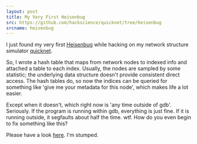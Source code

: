 ```yaml
---
layout: post
title: My Very First Heisenbug
src: https://github.com/hackscience/quicknet/tree/heisenbug
srcname: heisenbug
---
```


I just found my very first
[Heisenbug](http://en.wikipedia.org/wiki/Heisenbug) while hacking on
my network structure simulator
[quicknet](https://github.com/hackscience/quicknet).

So, I wrote a hash table that maps from network nodes to indexed info
and attached a table to each index.  Usually, the nodes are sampled by
some statistic; the underlying data structure doesn't provide
consistent direct access.  The hash tables do, so now the indices can
be queried for something like 'give me your metadata for this node',
which makes life a lot easier.

Except when it doesn't, which right now is 'any time outside of gdb'.
Seriously.  If the program is running within gdb, everything is just
fine.  If it is running outside, it segfaults about half the time.
wtf. How do you even begin to fix something like this?

Please have a look [here](https://github.com/hackscience/quicknet/tree/heisenbug).  I'm stumped.
